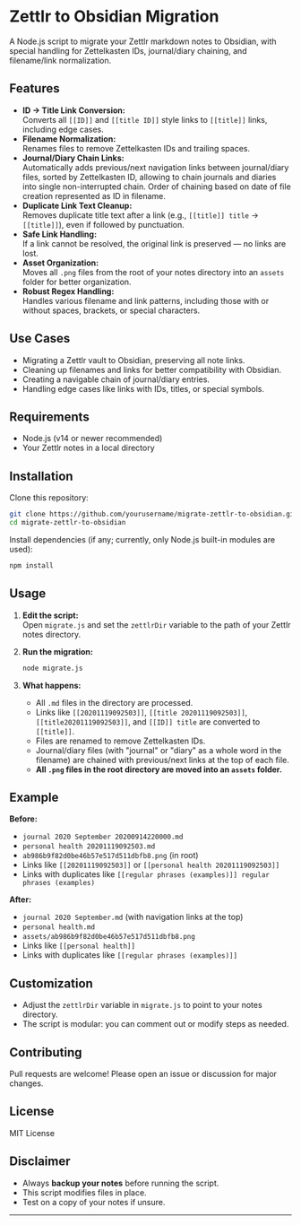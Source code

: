 # Zettlr to Obsidian Migration

A Node.js script to migrate your Zettlr markdown notes to Obsidian, with special handling for Zettelkasten IDs, journal/diary chaining, and filename/link normalization.

## Features

- **ID → Title Link Conversion:**  
  Converts all `[[ID]]` and `[[title ID]]` style links to `[[title]]` links, including edge cases.
- **Filename Normalization:**  
  Renames files to remove Zettelkasten IDs and trailing spaces.
- **Journal/Diary Chain Links:**  
  Automatically adds previous/next navigation links between journal/diary files, sorted by Zettelkasten ID, allowing to chain journals and diaries into single non-interrupted chain. Order of chaining based on date of file creation represented as ID in filename.
- **Duplicate Link Text Cleanup:**  
  Removes duplicate title text after a link (e.g., `[[title]] title` → `[[title]]`), even if followed by punctuation.
- **Safe Link Handling:**  
  If a link cannot be resolved, the original link is preserved — no links are lost.
- **Asset Organization:**  
  Moves all `.png` files from the root of your notes directory into an `assets` folder for better organization.
- **Robust Regex Handling:**  
  Handles various filename and link patterns, including those with or without spaces, brackets, or special characters.

## Use Cases

- Migrating a Zettlr vault to Obsidian, preserving all note links.
- Cleaning up filenames and links for better compatibility with Obsidian.
- Creating a navigable chain of journal/diary entries.
- Handling edge cases like links with IDs, titles, or special symbols.

## Requirements

- Node.js (v14 or newer recommended)
- Your Zettlr notes in a local directory

## Installation

Clone this repository:

```sh
git clone https://github.com/yourusername/migrate-zettlr-to-obsidian.git
cd migrate-zettlr-to-obsidian
```

Install dependencies (if any; currently, only Node.js built-in modules are used):

```sh
npm install
```

## Usage

1. **Edit the script:**  
   Open `migrate.js` and set the `zettlrDir` variable to the path of your Zettlr notes directory.

2. **Run the migration:**

   ```sh
   node migrate.js
   ```

3. **What happens:**
   - All `.md` files in the directory are processed.
   - Links like `[[20201119092503]]`, `[[title 20201119092503]]`, `[[title20201119092503]]`, and `[[ID]] title` are converted to `[[title]]`.
   - Files are renamed to remove Zettelkasten IDs.
   - Journal/diary files (with "journal" or "diary" as a whole word in the filename) are chained with previous/next links at the top of each file.
   - **All `.png` files in the root directory are moved into an `assets` folder.**

## Example

**Before:**
- `journal 2020 September 20200914220000.md`
- `personal health 20201119092503.md`
- `ab986b9f82d0be46b57e517d511dbfb8.png` (in root)
- Links like `[[20201119092503]]` or `[[personal health 20201119092503]]`
- Links with duplicates like `[[regular phrases (examples)]] regular phrases (examples)`

**After:**
- `journal 2020 September.md` (with navigation links at the top)
- `personal health.md`
- `assets/ab986b9f82d0be46b57e517d511dbfb8.png`
- Links like `[[personal health]]`
- Links with duplicates like `[[regular phrases (examples)]]`

## Customization

- Adjust the `zettlrDir` variable in `migrate.js` to point to your notes directory.
- The script is modular: you can comment out or modify steps as needed.

## Contributing

Pull requests are welcome! Please open an issue or discussion for major changes.

## License

MIT License

## Disclaimer

- Always **backup your notes** before running the script.
- This script modifies files in place.
- Test on a copy of your notes if unsure.

---
